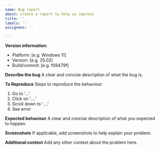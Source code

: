 ```yaml
---
name: Bug report
about: Create a report to help us improve
title: ''
labels: ''
assignees: ''

---
```


**Version information:**
 - Platform: [e.g. Windows 11]
 - Version: [e.g. 25.02]
 - Build/commit: [e.g. f08479f]

**Describe the bug**
A clear and concise description of what the bug is.

**To Reproduce**
Steps to reproduce the behaviour:
1. Go to '...'
2. Click on '....'
3. Scroll down to '....'
4. See error

**Expected behaviour**
A clear and concise description of what you expected to happen.

**Screenshots**
If applicable, add screenshots to help explain your problem.

**Additional context**
Add any other context about the problem here.
